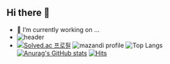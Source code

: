 ## Hi there 👋
- 🔭 I’m currently working on ...
- ![header](https://capsule-render.vercel.app/api?type=waving&color=auto&height=300&section=header&text=안녕하세요&fontSize=90)
- [![Solved.ac
프로필](http://mazassumnida.wtf/api/v2/generate_badge?boj=lyy1379)](https://solved.ac/lyy1379)
![mazandi profile](http://mazandi.herokuapp.com/api?handle=lyy1379&theme=warm)
![Top Langs](https://github-readme-stats.vercel.app/api/top-langs/?username=Lse-Yeong&langs_count=8)
[![Anurag's GitHub stats](https://github-readme-stats.vercel.app/api?username=Lse-Yeong)](https://github.com/anuraghazra/github-readme-stats)
[![Hits](https://hits.seeyoufarm.com/api/count/incr/badge.svg?url=https%3A%2F%2Fgithub.com%2FLSe-Yeong&count_bg=%2379C83D&title_bg=%23191919&icon=skype.svg&icon_color=%23FF7474&title=Visitors&edge_flat=false)](https://hits.seeyoufarm.com)
<!--
**LSe-Yeong/Lse-Yeong** is a ✨ _special_ ✨ repository because its `README.md` (this file) appears on your GitHub profile.

Here are some ideas to get you started:

- 🔭 I’m currently working on ...
- 🌱 I’m currently learning ...
- 👯 I’m looking to collaborate on ...
- 🤔 I’m looking for help with ...
- 💬 Ask me about ...
- 📫 How to reach me: ...
- 😄 Pronouns: ...
- ⚡ Fun fact: ...
-->
